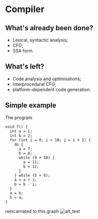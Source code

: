 # Compiler

## What's already been done?
* Lexical, syntactic analysis;
* CFG;
* SSA form.

## What's left?
* Code analysis and optimisations;
* interprocedural CFG;
* platform-dependent code generation.

## Simple example
The program
```
void f() {
  int a = 1;
  int b = 2;
  for (int i = 0; i < 10; i = i + 1) {
    do {
      a = 7;
      b = 8;
      while (9 + 10) {
        a = 11;
        b = 12;
      }
    } while (5 + 6);
    a = a + i;
    b = b - i;
  }
  a = b;
  b = a;
}
```
reincarnated to this graph
![alt_text](https://github.com/epoll-reactor/weak_compiler/blob/dev/images/CFG.jpg?raw=true)
